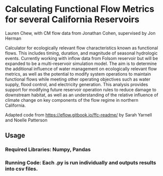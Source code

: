 # Calculating Functional Flow Metrics for several California Reservoirs

Lauren Chew, with CM flow data from Jonathan Cohen, supervised by Jon Herman

Calculator for ecologically relevant flow characteristics known as functional flows. This includes timing, duration, and magnitude of seasonal hydrologic events. Currently working with inflow data from Folsom reservoir but will be expanded to be  a multi-reservoir simulation model. The aim is to determine the additional influence of water management on ecologically relevant flow metrics, as well as the potential to modify system operations to maintain functional flows while meeting other operating objectives such as water supply, flood control, and electricity generation. This analysis provides support for modifying future reservoir operation rules to reduce damage to downstream habitat, as well as an understanding of the relative influence of climate change on key components of the flow regime in northern California.

Adapted code from https://eflow.gitbook.io/ffc-readme/ by Sarah Yarnell and Noelle Patterson

## Usage

### Required Libraries: Numpy, Pandas

### Running Code: Each .py is run individually and outputs results into csv files.
